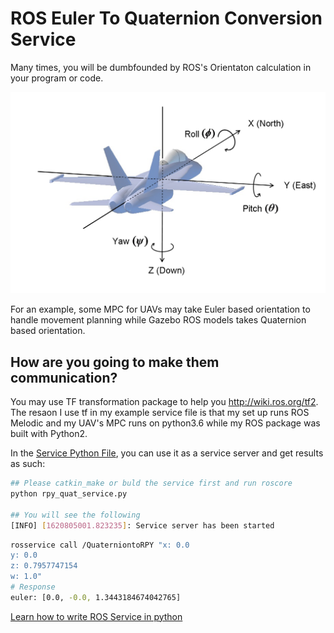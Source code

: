 # ROS Euler To Quaternion Conversion Service 

Many times, you will be dumbfounded by ROS's Orientaton calculation in your program or code. 

![rpy_of_uav](./rpy_uav.png)

For an example, some MPC for UAVs may take Euler based orientation to handle movement planning while Gazebo ROS models takes Quaternion based orientation.

## How are you going to make them communication?
You may use TF transformation package to help you http://wiki.ros.org/tf2.
The resaon I use tf in my example service file is that my set up runs ROS Melodic and my UAV's MPC runs on python3.6 while my ROS package was built with Python2.

In the [Service Python File](rpy_quat_service.py), you can use it as a service server and get results as such: 

```bash
## Please catkin_make or buld the service first and run roscore 
python rpy_quat_service.py

## You will see the following 
[INFO] [1620805001.823235]: Service server has been started
```

``` bash
rosservice call /QuaterniontoRPY "x: 0.0
y: 0.0
z: 0.7957747154
w: 1.0" 
# Response
euler: [0.0, -0.0, 1.3443184674042765]
```

[Learn how to write ROS Service in python](http://wiki.ros.org/ROS/Tutorials/WritingServiceClient%28python%29)
